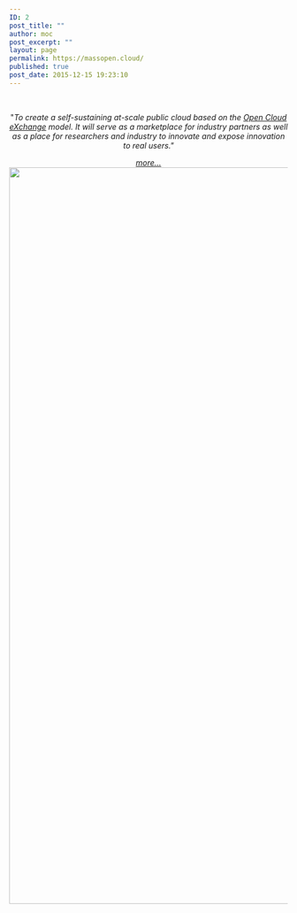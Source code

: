 ```yaml
---
ID: 2
post_title: ""
author: moc
post_excerpt: ""
layout: page
permalink: https://massopen.cloud/
published: true
post_date: 2015-12-15 19:23:10
---
```

&nbsp;
<p class="p2" style="text-align: center;">"<em>To create a self-sustaining at-scale public cloud based on the <a href="http://www.cs.bu.edu/fac/best/res/papers/ic14.pdf" target="_blank" rel="noopener">Open Cloud eXchange</a> model. It will serve as a marketplace for industry partners as well as a place for researchers and industry to innovate and expose innovation to real users</em><i>."</i></p>
<p style="text-align: center;"><em><a href="http://massopen.cloud/moc-vision-statement/" target="_blank" rel="noopener">more...<img class="alignnone size-full wp-image-1112" src="https://massopen.cloud/wp-content/uploads/2015/12/cropped-cloudScreen.png" alt="cropped-cloudScreen.png" width="1868" height="1332" /></a><a href="http://massopen.cloud/moc-vision-statement/" target="_blank" rel="noopener">
</a></em></p>
<p class="p2" style="text-align: center;"></p>